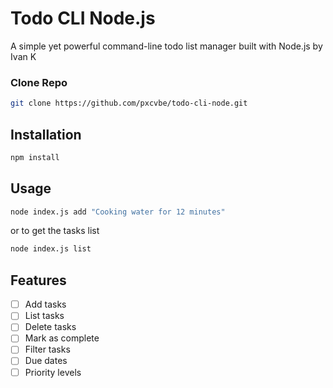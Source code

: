# Todo CLI Node.js

A simple yet powerful command-line todo list manager built with Node.js by Ivan K

### Clone Repo
```bash
git clone https://github.com/pxcvbe/todo-cli-node.git
```

## Installation
```bash
npm install
```

## Usage
```bash
node index.js add "Cooking water for 12 minutes"
```
or to get the tasks list
```bash
node index.js list
```

## Features
- [ ] Add tasks
- [ ] List tasks
- [ ] Delete tasks
- [ ] Mark as complete
- [ ] Filter tasks
- [ ] Due dates
- [ ] Priority levels